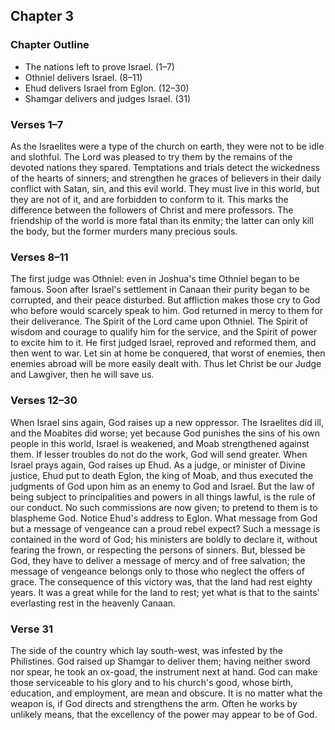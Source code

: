 ## Chapter 3

### Chapter Outline

- The nations left to prove Israel. (1–7)
- Othniel delivers Israel. (8–11)
- Ehud delivers Israel from Eglon. (12–30)
- Shamgar delivers and judges Israel. (31)

### Verses 1–7

As the Israelites were a type of the church on earth, they were not to be idle and slothful. The Lord was pleased to try them by the remains of the devoted nations they spared. Temptations and trials detect the wickedness of the hearts of sinners; and strengthen he graces of believers in their daily conflict with Satan, sin, and this evil world. They must live in this world, but they are not of it, and are forbidden to conform to it. This marks the difference between the followers of Christ and mere professors. The friendship of the world is more fatal than its enmity; the latter can only kill the body, but the former murders many precious souls.

### Verses 8–11

The first judge was Othniel: even in Joshua's time Othniel began to be famous. Soon after Israel's settlement in Canaan their purity began to be corrupted, and their peace disturbed. But affliction makes those cry to God who before would scarcely speak to him. God returned in mercy to them for their deliverance. The Spirit of the Lord came upon Othniel. The Spirit of wisdom and courage to qualify him for the service, and the Spirit of power to excite him to it. He first judged Israel, reproved and reformed them, and then went to war. Let sin at home be conquered, that worst of enemies, then enemies abroad will be more easily dealt with. Thus let Christ be our Judge and Lawgiver, then he will save us.

### Verses 12–30

When Israel sins again, God raises up a new oppressor. The Israelites did ill, and the Moabites did worse; yet because God punishes the sins of his own people in this world, Israel is weakened, and Moab strengthened against them. If lesser troubles do not do the work, God will send greater. When Israel prays again, God raises up Ehud. As a judge, or minister of Divine justice, Ehud put to death Eglon, the king of Moab, and thus executed the judgments of God upon him as an enemy to God and Israel. But the law of being subject to principalities and powers in all things lawful, is the rule of our conduct. No such commissions are now given; to pretend to them is to blaspheme God. Notice Ehud's address to Eglon. What message from God but a message of vengeance can a proud rebel expect? Such a message is contained in the word of God; his ministers are boldly to declare it, without fearing the frown, or respecting the persons of sinners. But, blessed be God, they have to deliver a message of mercy and of free salvation; the message of vengeance belongs only to those who neglect the offers of grace. The consequence of this victory was, that the land had rest eighty years. It was a great while for the land to rest; yet what is that to the saints' everlasting rest in the heavenly Canaan.

### Verse 31

The side of the country which lay south-west, was infested by the Philistines. God raised up Shamgar to deliver them; having neither sword nor spear, he took an ox-goad, the instrument next at hand. God can make those serviceable to his glory and to his church's good, whose birth, education, and employment, are mean and obscure. It is no matter what the weapon is, if God directs and strengthens the arm. Often he works by unlikely means, that the excellency of the power may appear to be of God.

